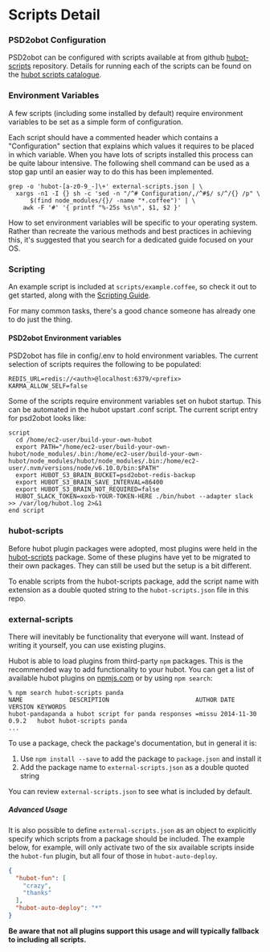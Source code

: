 # Scripts Detail

### PSD2obot Configuration

PSD2obot can be configured with scripts available at from github [hubot-scripts][hubot-scripts] repository. Details for running each of the scripts can be found on the [hubot scripts catalogue][hubot-catalog].

[hubot-scripts]:https://github.com/github/hubot-scripts.git
[hubot-catalog]:http://hubot-script-catalog.herokuapp.com/

### Environment Variables

A few scripts (including some installed by default) require environment
variables to be set as a simple form of configuration.

Each script should have a commented header which contains a "Configuration"
section that explains which values it requires to be placed in which variable.
When you have lots of scripts installed this process can be quite labour
intensive. The following shell command can be used as a stop gap until an
easier way to do this has been implemented.

    grep -o 'hubot-[a-z0-9_-]\+' external-scripts.json | \
      xargs -n1 -I {} sh -c 'sed -n "/^# Configuration/,/^#$/ s/^/{} /p" \
          $(find node_modules/{}/ -name "*.coffee")' | \
        awk -F '#' '{ printf "%-25s %s\n", $1, $2 }'

How to set environment variables will be specific to your operating system.
Rather than recreate the various methods and best practices in achieving this,
it's suggested that you search for a dedicated guide focused on your OS.

### Scripting

An example script is included at `scripts/example.coffee`, so check it out to
get started, along with the [Scripting Guide][scripting-docs].

For many common tasks, there's a good chance someone has already one to do just
the thing.

[scripting-docs]: https://github.com/github/hubot/blob/master/docs/scripting.md

#### PSD2obot Environment variables

PSD2obot has file in config/.env to hold environment variables. The current selection of scripts requires the following to be populated:

    REDIS_URL=redis://<auth>@localhost:6379/<prefix>
    KARMA_ALLOW_SELF=false

Some of the scripts require environment variables set on hubot startup. This can be automated in the hubot upstart .conf script. The current script entry for psd2obot looks like:

```
script
  cd /home/ec2-user/build-your-own-hubot
  export PATH="/home/ec2-user/build-your-own-hubot/node_modules/.bin:/home/ec2-user/build-your-own-hubot/node_modules/hubot/node_modules/.bin:/home/ec2-user/.nvm/versions/node/v6.10.0/bin:$PATH"
  export HUBOT_S3_BRAIN_BUCKET=psd2obot-redis-backup
  export HUBOT_S3_BRAIN_SAVE_INTERVAL=86400
  export HUBOT_S3_BRAIN_NOT_REQUIRED=false
  HUBOT_SLACK_TOKEN=xoxb-YOUR-TOKEN-HERE ./bin/hubot --adapter slack >> /var/log/hubot.log 2>&1
end script
```

### hubot-scripts

Before hubot plugin packages were adopted, most plugins were held in the
[hubot-scripts][hubot-scripts] package. Some of these plugins have yet to be
migrated to their own packages. They can still be used but the setup is a bit
different.

To enable scripts from the hubot-scripts package, add the script name with
extension as a double quoted string to the `hubot-scripts.json` file in this
repo.

[hubot-scripts]: https://github.com/github/hubot-scripts

### external-scripts

There will inevitably be functionality that everyone will want. Instead of
writing it yourself, you can use existing plugins.

Hubot is able to load plugins from third-party `npm` packages. This is the
recommended way to add functionality to your hubot. You can get a list of
available hubot plugins on [npmjs.com][npmjs] or by using `npm search`:

    % npm search hubot-scripts panda
    NAME             DESCRIPTION                        AUTHOR DATE       VERSION KEYWORDS
    hubot-pandapanda a hubot script for panda responses =missu 2014-11-30 0.9.2   hubot hubot-scripts panda
    ...


To use a package, check the package's documentation, but in general it is:

1. Use `npm install --save` to add the package to `package.json` and install it
2. Add the package name to `external-scripts.json` as a double quoted string

You can review `external-scripts.json` to see what is included by default.

##### Advanced Usage

It is also possible to define `external-scripts.json` as an object to
explicitly specify which scripts from a package should be included. The example
below, for example, will only activate two of the six available scripts inside
the `hubot-fun` plugin, but all four of those in `hubot-auto-deploy`.

```json
{
  "hubot-fun": [
    "crazy",
    "thanks"
  ],
  "hubot-auto-deploy": "*"
}
```

**Be aware that not all plugins support this usage and will typically fallback
to including all scripts.**

[npmjs]: https://www.npmjs.com

